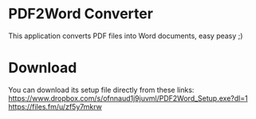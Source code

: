# PDF2Word Converter
This application converts PDF files into Word documents, easy peasy ;)

# Download 
You can download its setup file directly from these links:
https://www.dropbox.com/s/ofnnaud1j9juvml/PDF2Word_Setup.exe?dl=1
https://files.fm/u/zf5y7mkrw



